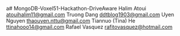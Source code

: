 a# MongoDB-Voxel51-Hackathon-DriveAware
Halim Atoui atouihalim11@gmail.com
Truong Dang ddtblog1903@gmail.com
Uyen Nguyen thaouyen.nttu@gmail.com
Tiannuo (Tina) He ttinahooo14@gmail.com
Rafael Vasquez rafitovasquez@hotmail.com
